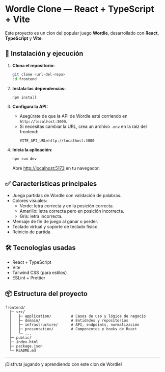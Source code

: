 # Wordle Clone — React + TypeScript + Vite

Este proyecto es un clon del popular juego **Wordle**, desarrollado con **React**, **TypeScript** y **Vite**.

## 🚀 Instalación y ejecución

1. **Clona el repositorio:**
   ```bash
   git clone <url-del-repo>
   cd frontend
   ```

2. **Instala las dependencias:**
   ```bash
   npm install
   ```

3. **Configura la API:**
   - Asegúrate de que la API de Wordle esté corriendo en `http://localhost:3000`.
   - Si necesitas cambiar la URL, crea un archivo `.env` en la raíz del frontend:
     ```env
     VITE_API_URL=http://localhost:3000
     ```

4. **Inicia la aplicación:**
   ```bash
   npm run dev
   ```
   Abre [http://localhost:5173](http://localhost:5173) en tu navegador.

## ✅ Características principales

- Juega partidas de Wordle con validación de palabras.
- Colores visuales:
  - Verde: letra correcta y en la posición correcta.
  - Amarillo: letra correcta pero en posición incorrecta.
  - Gris: letra incorrecta.
- Mensaje de fin de juego al ganar o perder.
- Teclado virtual y soporte de teclado físico.
- Reinicio de partida.

## 🛠️ Tecnologías usadas
- React + TypeScript
- Vite
- Tailwind CSS (para estilos)
- ESLint + Prettier

## 📦 Estructura del proyecto

```
frontend/
  ├─ src/
  │   ├─ application/         # Casos de uso y lógica de negocio
  │   ├─ domain/              # Entidades y repositorios
  │   ├─ infrastructure/      # API, endpoints, normalización
  │   ├─ presentation/        # Componentes y hooks de React
  │   └─ ...
  ├─ public/
  ├─ index.html
  ├─ package.json
  └─ README.md
```
---

¡Disfruta jugando y aprendiendo con este clon de Wordle!
